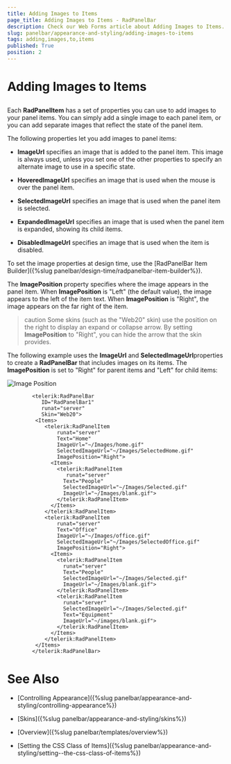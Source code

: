 ```yaml
---
title: Adding Images to Items
page_title: Adding Images to Items - RadPanelBar
description: Check our Web Forms article about Adding Images to Items.
slug: panelbar/appearance-and-styling/adding-images-to-items
tags: adding,images,to,items
published: True
position: 2
---
```


# Adding Images to Items



## 

Each **RadPanelItem** has a set of properties you can use to add images to your panel items. You can simply add a single image to each panel item, or you can add separate images that reflect the state of the panel item.

The following properties let you add images to panel items:

* **ImageUrl** specifies an image that is added to the panel item. This image is always used, unless you set one of the other properties to specify an alternate image to use in a specific state.

* **HoveredImageUrl** specifies an image that is used when the mouse is over the panel item.

* **SelectedImageUrl** specifies an image that is used when the panel item is selected.

* **ExpandedImageUrl** specifies an image that is used when the panel item is expanded, showing its child items.

* **DisabledImageUrl** specifies an image that is used when the item is disabled.

To set the image properties at design time, use the [RadPanelBar Item Builder]({%slug panelbar/design-time/radpanelbar-item-builder%}).

The **ImagePosition** property specifies where the image appears in the panel item. When **ImagePosition** is "Left" (the default value), the image appears to the left of the item text. When **ImagePosition** is "Right", the image appears on the far right of the item.

>caution Some skins (such as the "Web20" skin) use the position on the right to display an expand or collapse arrow. By setting **ImagePosition** to "Right", you can hide the arrow that the skin provides.
>


The following example uses the **ImageUrl** and **SelectedImageUrl**properties to create a **RadPanelBar** that includes images on its items. The **ImagePosition** is set to "Right" for parent items and "Left" for child items:

![Image Position](images/panelbar_imageposition.png)

````ASPNET
	    <telerik:RadPanelBar
	       ID="RadPanelBar1"
	       runat="server"
	       Skin="Web20">
	     <Items>
	        <telerik:RadPanelItem
	            runat="server"
	            Text="Home"
	            ImageUrl="~/Images/home.gif"
	            SelectedImageUrl="~/Images/SelectedHome.gif"
	            ImagePosition="Right">
	          <Items>
	            <telerik:RadPanelItem
	               runat="server"
	              Text="People"
	              SelectedImageUrl="~/Images/Selected.gif"
	              ImageUrl="~/Images/blank.gif">
	            </telerik:RadPanelItem>
	          </Items>
	        </telerik:RadPanelItem>
	        <telerik:RadPanelItem
	            runat="server"
	            Text="Office"
	            ImageUrl="~/Images/office.gif"
	            SelectedImageUrl="~/Images/SelectedOffice.gif"
	            ImagePosition="Right">
	          <Items>
	            <telerik:RadPanelItem
	              runat="server"
	              Text="People"
	              SelectedImageUrl="~/Images/Selected.gif"
	              ImageUrl="~/Images/blank.gif">
	            </telerik:RadPanelItem>
	            <telerik:RadPanelItem
	              runat="server"
	              SelectedImageUrl="~/Images/Selected.gif"
	              Text="Equipment"
	              ImageUrl="~/images/blank.gif">
	            </telerik:RadPanelItem>
	          </Items>
	        </telerik:RadPanelItem>
	     </Items>
	    </telerik:RadPanelBar> 
````



# See Also

 * [Controlling Appearance]({%slug panelbar/appearance-and-styling/controlling-appearance%})

 * [Skins]({%slug panelbar/appearance-and-styling/skins%})

 * [Overview]({%slug panelbar/templates/overview%})

 * [Setting  the CSS Class of Items]({%slug panelbar/appearance-and-styling/setting--the-css-class-of-items%})
